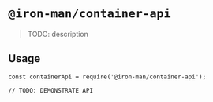 # `@iron-man/container-api`

> TODO: description

## Usage

```
const containerApi = require('@iron-man/container-api');

// TODO: DEMONSTRATE API
```
